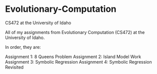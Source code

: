 # Evolutionary-Computation
CS472 at the University of Idaho

All of my assignments from Evolutionary Computation (CS472) at the University of Idaho.

In order, they are:

Assignment 1: 8 Queens Problem
Assignment 2: Island Model Work
Assignment 3: Symbolic Regression
Assignment 4: Symbolic Regression Revisited
